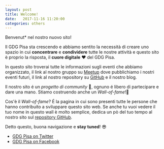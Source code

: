 ```yaml
---
layout: post
title: Welcome!
date:   2017-11-16 11:20:00
categories: others
---
```


Benvenut* nel nostro nuovo sito!

Il GDG Pisa sta crescendo e abbiamo sentito la necessità di creare uno spazio in cui **concentrare** e **condividere** tutte le nostre attività e questo sito è proprio la risposta, il **cuore digitale** ❤️ del GDG Pisa.

In questo sito troverai tutte le informazioni sugli eventi che abbiamo organizzato, il link al nostro gruppo su [Meetup](http://meetup.com/GDG-Pisa/) dove pubblichiamo i nostri eventi futuri, il link al nostro repository su [GitHub](https://github.com/gdgpisa/) e il nostro blog.

Il nostro sito é un *progetto di community* 🤝, ognuno é libero di partecipare e dare una mano. Stiamo costruendo anche un *Wall-of-fame*!🏅 

Cos'è il *Wall-of-fame*? 
É la pagina in cui sono presenti tutte le persone che hanno contribuito a sviluppare questo sito web. Se anche tu vuoi vedere il tuo nome in questo wall è molto semplice, dedica un pò del tuo tempo al nostro sito sul [repository GitHub](https://github.com/gdgpisa/gdgpisa.github.io).

Detto questo, buona navigazione e **stay tuned**! 😎

* [GDG Pisa on Twitter](http://twitter.com/gdgPisa)
* [GDG Pisa on Facebook](http://facebook.com/gdgPisa)
